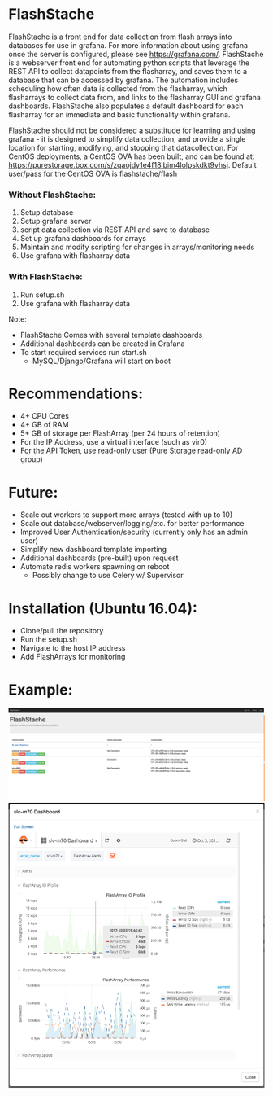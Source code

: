 # FlashStache

FlashStache is a front end for data collection from flash arrays into databases for use in grafana.  For more information about using grafana once the server is configured, please see https://grafana.com/.  FlashStache is a webserver front end for automating python scripts that leverage the REST API to collect datapoints from the flasharray, and saves them to a database that can be accessed by grafana.  The automation includes scheduling how often data is collected from the flasharray, which flasharrays to collect data from, and links to the flasharray GUI and grafana dashboards.  FlashStache also populates a default dashboard for each flasharray for an immediate and basic functionality within grafana.

FlashStache should not be considered a substitude for learning and using grafana - it is designed to simplify data collection, and provide a single location for starting, modifying, and stopping that datacollection.  For CentOS deployments, a CentOS OVA has been built, and can be found at: https://purestorage.box.com/s/zqaojdy1e4f18lbim4lolpskdkt9vhsj.  Default user/pass for the CentOS OVA is flashstache/flash

### Without FlashStache:
1. Setup database
2. Setup grafana server
3. script data collection via REST API and save to database
4. Set up grafana dashboards for arrays
5. Maintain and modify scripting for changes in arrays/monitoring needs
5. Use grafana with flasharray data

### With FlashStache:
1. Run setup.sh
2. Use grafana with flasharray data

Note:

* FlashStache Comes with several template dashboards
* Additional dashboards can be created in Grafana
* To start required services run start.sh
    * MySQL/Django/Grafana will start on boot

# Recommendations:

* 4+ CPU Cores
* 4+ GB of RAM
* 5+ GB of storage per FlashArray (per 24 hours of retention)
* For the IP Address, use a virtual interface (such as vir0)
* For the API Token, use read-only user (Pure Storage read-only AD group)


# Future:

* Scale out workers to support more arrays (tested with up to 10)
* Scale out database/webserver/logging/etc. for better performance
* Improved User Authentication/security (currently only has an admin user)
* Simplify new dashboard template importing
* Additional dashboards (pre-built) upon request
* Automate redis workers spawning on reboot
    * Possibly change to use Celery w/ Supervisor

# Installation (Ubuntu 16.04):

* Clone/pull the repository
* Run the setup.sh
* Navigate to the host IP address
* Add FlashArrays for monitoring

# Example:
![Home Page](home.png)
![Dashboard Example](dashboard.png)
